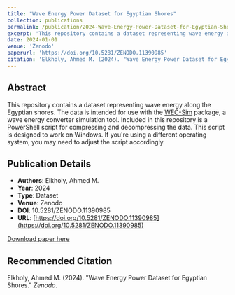 ```yaml
---
title: "Wave Energy Power Dataset for Egyptian Shores"
collection: publications
permalink: /publication/2024-Wave-Energy-Power-Dataset-for-Egyptian-Shores
excerpt: 'This repository contains a dataset representing wave energy along the Egyptian shores. The data is intended for use with the [WEC-Sim](https://wec-sim.github.io/WEC-Sim/main/index.html) package, a wave energy converter simulation tool. Included in th...'
date: 2024-01-01
venue: 'Zenodo'
paperurl: 'https://doi.org/10.5281/ZENODO.11390985'
citation: 'Elkholy, Ahmed M. (2024). "Wave Energy Power Dataset for Egyptian Shores." <i>Zenodo</i>.'
---
```


## Abstract

This repository contains a dataset representing wave energy along the Egyptian shores. The data is intended for use with the [WEC-Sim](https://wec-sim.github.io/WEC-Sim/main/index.html) package, a wave energy converter simulation tool. Included in this repository is a PowerShell script for compressing and decompressing the data. This script is designed to work on Windows. If you're using a different operating system, you may need to adjust the script accordingly.

## Publication Details

- **Authors**: Elkholy, Ahmed M.
- **Year**: 2024
- **Type**: Dataset
- **Venue**: Zenodo
- **DOI**: 10.5281/ZENODO.11390985
- **URL**: [https://doi.org/10.5281/ZENODO.11390985](https://doi.org/10.5281/ZENODO.11390985)

[Download paper here](https://doi.org/10.5281/ZENODO.11390985)

## Recommended Citation

Elkholy, Ahmed M. (2024). "Wave Energy Power Dataset for Egyptian Shores." <i>Zenodo</i>.
